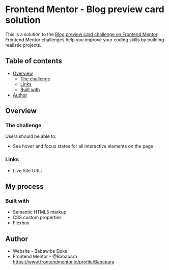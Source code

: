 # Frontend Mentor - Blog preview card solution

This is a solution to the [Blog preview card challenge on Frontend Mentor](https://www.frontendmentor.io/challenges/blog-preview-card-ckPaj01IcS). Frontend Mentor challenges help you improve your coding skills by building realistic projects. 

## Table of contents

- [Overview](#overview)
  - [The challenge](#the-challenge)
  - [Links](#links)
  - [Built with](#built-with)
- [Author](#author)



## Overview

### The challenge

Users should be able to:

- See hover and focus states for all interactive elements on the page

### Links
- Live Site URL:  

## My process

### Built with

- Semantic HTML5 markup
- CSS custom properties
- Flexbox

## Author

- Website - Babawibe Duke  
- Frontend Mentor - @Babapara   https://www.frontendmentor.io/profile/Babapara


